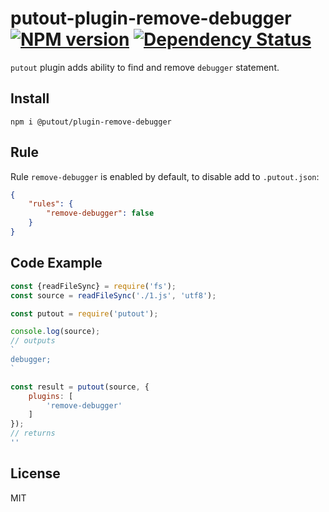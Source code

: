 # putout-plugin-remove-debugger [![NPM version][NPMIMGURL]][NPMURL] [![Dependency Status][DependencyStatusIMGURL]][DependencyStatusURL]

[NPMIMGURL]:                https://img.shields.io/npm/v/@putout/plugin-remove-debugger.svg?style=flat&longCache=true
[NPMURL]:                   https://npmjs.org/package/@putout/plugin-remove-debugger"npm"

[DependencyStatusURL]:      https://david-dm.org/coderaiser/putout?path=packages/plugin-remove-debugger
[DependencyStatusIMGURL]:   https://david-dm.org/coderaiser/putout.svg?path=packages/plugin-remove-debugger

`putout` plugin adds ability to find and remove `debugger` statement.

## Install

```
npm i @putout/plugin-remove-debugger
```

## Rule

Rule `remove-debugger` is enabled by default, to disable add to `.putout.json`:

```json
{
    "rules": {
        "remove-debugger": false
    }
}
```

## Code Example

```js
const {readFileSync} = require('fs');
const source = readFileSync('./1.js', 'utf8');

const putout = require('putout');

console.log(source);
// outputs
`
debugger;
`

const result = putout(source, {
    plugins: [
        'remove-debugger'
    ]
});
// returns
''
```

## License

MIT

